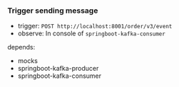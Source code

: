
### Trigger sending message
- trigger: `POST http://localhost:8001/order/v3/event`
- observe: In console of `springboot-kafka-consumer` 


depends:
 - mocks
 - springboot-kafka-producer
 - springboot-kafka-consumer